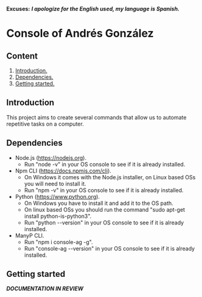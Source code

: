 **Excuses:** ___I apologize for the English used, my language is Spanish.___

# Console of Andrés González #

## Content ##

1. [Introduction.](#Introduction "Introduction")
2. [Dependencies.](#Dependencies "Dependencies")
3. [Getting started.](#GettingStarted "Getting started")

## Introduction <span name="Introduction"></span> ##

This project aims to create several commands that allow us to automate repetitive tasks on a computer.

## Dependencies <span name="Dependencies"></span> ##

* Node.js (https://nodejs.org).
  - Run "node -v" in your OS console to see if it is already installed.
* Npm CLI (https://docs.npmjs.com/cli).
  - On Windows it comes with the Node.js installer, on Linux based OSs you will need to install it.
  - Run "npm -v" in your OS console to see if it is already installed.
* Python (https://www.python.org).
  - On Windows you have to install it and add it to the OS path.
  - On linux based OSs you should run the command "sudo apt-get install python-is-python3".
  - Run "python --version" in your OS console to see if it is already installed.
* ManyP CLI.
  - Run "npm i console-ag -g".
  - Run "console-ag --version" in your OS console to see if it is already installed.

## Getting started <span name="GettingStarted"></span> ##

***DOCUMENTATION IN REVIEW***